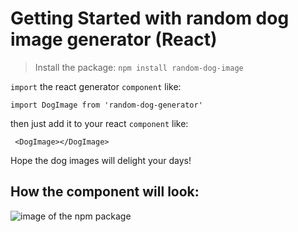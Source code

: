 # Getting Started with random dog image generator (React)

> Install the package: `npm install random-dog-image`

`import` the react generator `component` like:

 ```
 import DogImage from 'random-dog-generator'
  ```
then just add it to your react `component` like:
 ```
  <DogImage></DogImage>
 ```
 
 Hope the dog images will delight your days!

 ## How the component will look:

![image of the npm package](https://raw.githubusercontent.com/filiphuhta/random-dog-image/master/images/Sk%C3%A4rmavbild%202021-12-22%20kl.%2023.55.30.png)




